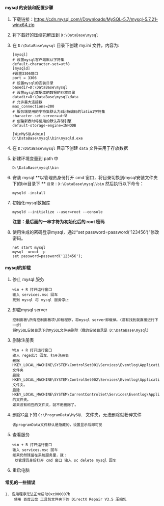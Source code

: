 #### mysql 的安装和配置步骤

1. 下载链接：https://cdn.mysql.com//Downloads/MySQL-5.7/mysql-5.7.21-winx64.zip

2. 将下载好的压缩包解压到 `D:\DataBase\mysql` 

3. 在 `D:\DataBase\mysql` 目录下创建 my.ini 文件。内容为:

   ```
   [mysql]  
   # 设置mysql客户端默认字符集  
   default-character-set=utf8  
   [mysqld]  
   #设置3306端口  
   port = 3306  
   # 设置mysql的安装目录  
   basedir=D:\DataBase\mysql
   # 设置mysql数据库的数据的存放目录  
   datadir=D:\DataBase\mysql\data  
   # 允许最大连接数  
   max_connections=200  
   # 服务端使用的字符集默认为8比特编码的latin1字符集  
   character-set-server=utf8  
   # 创建新表时将使用的默认存储引擎  
   default-storage-engine=INNODB  

   [WinMySQLAdmin]
   D:\DataBase\mysql\bin\mysqld.exe
   ```

4. 在 `D:\DataBase\mysql` 目录下创建 `data` 文件夹用于存放数据

5. 新建环境变量到 path 中

   ```
   D:\DataBase\mysql\bin
   ```

6. 安装 mysql **以管理员身份打开 cmd 窗口，将目录切换到mysql安装文件夹下的bin目录下 ** `目录：D:\DataBase\mysql\bin` 然后执行以下命令：

   ```
   mysqld -install
   ```

7. 初始化mysql数据库

   ```
   mysqld --initialize --user=root --console
   ```

   **注意：最后面的一串字符为初始化后的 root 密码**

8. 使用生成的密码登录mysql，通过“set password=password('123456')”修改密码。

   ```
   net start mysql
   mysql -uroot -p
   set password=password('123456');
   ```

#### mysql的卸载

1. 停止 mysql 服务

   ```
   win + R 打开运行窗口
   输入 services.msc 回车
   找到 mysql 将 mysql 服务停止
   ```

2. 卸载mysql server

   ```
   控制面板\所有控制面板项\卸载程序，将mysql server卸载掉。（没有找到就直接进行下一步）
   将MySQL安装目录下的MySQL文件夹删除（我的安装目录是 D:\DataBase\mysql）
   ```

3. 删除注册表

   ```
   Win + R 打开运行窗口
   输入 regedit 回车，打开注册表
   删除HKEY_LOCAL_MACHINE\SYSTEM\ControlSet001\Services\Eventlog\Application\MySQL文件夹
   删除HKEY_LOCAL_MACHINE\SYSTEM\ControlSet002\Services\Eventlog\Application\MySQL文件夹。
   删除HKEY_LOCAL_MACHINE\SYSTEM\CurrentControlSet\Services\Eventlog\Application\MySQL的文件夹。
   如果没有相应的文件夹，就不用删除了。
   ```

4. 删除C盘下的 `C:\ProgramData\MySQL `  文件夹，无法删除就粉碎文件

   ```
   该programData文件默认是隐藏的，设置显示后即可见
   ```

5. 查看服务

   ```
   win + R 打开运行窗口
   输入 services.msc 回车
   如果仍然残留在系统服务里，就：
   	以管理员身份打开 cmd 窗口 输入 sc delete mysql 回车
   ```

6. 重启电脑


#### 常见的一些错误

```
1. 应用程序无法正常启动0xc000007b
	使用 百度云盘 工具包文件夹下的 DirectX Repair V3.5 压缩包
```


